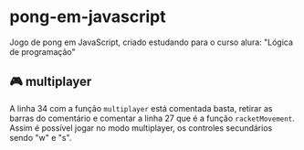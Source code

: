 # pong-em-javascript
Jogo de pong em JavaScript, criado estudando para o curso alura: "Lógica de programação"
## 🎮 multiplayer
A linha 34 com a função `multiplayer` está comentada basta, retirar as barras do comentário e comentar a linha 27 que é a função `racketMovement`. Assim é possível jogar no modo multiplayer, os controles secundários sendo "w" e "s".

